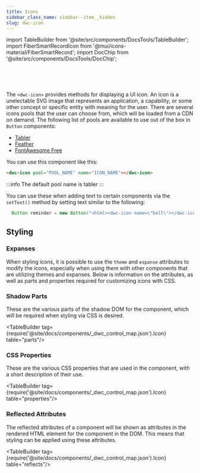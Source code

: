 ```yaml
---
title: Icons
sidebar_class_name: sidebar--item__hidden
slug: dwc-icon
---
```


import TableBuilder from '@site/src/components/DocsTools/TableBuilder';
import FiberSmartRecordIcon from '@mui/icons-material/FiberSmartRecord';
import DocChip from '@site/src/components/DocsTools/DocChip';

<DocChip tooltipText="This component will render with a shadow DOM, an API built into the browser that facilitates encapsulation." label="Shadow" component="a" href="https://stenciljs.com/docs/styling#what-is-the-shadow-dom" target="_blank" clickable={true} iconName="shadow" />

<DocChip tooltipText="The name of the web component that will render in the DOM." label="dwc-icon" clickable={false} iconName='code'/>

<br />
<br />
<br />

The `<dwc-icon>` provides methods for displaying a UI icon. An icon is a unelectable SVG image that represents an application, a capability, or some other concept or specific entity with meaning for the user. There are several icons pools that the user can choose from, which will be loaded from a CDN on demand. The following list of pools are available to use out of the box in `Button` components:

- [Tabler](https://tabler-icons.io/)
- [Feather](https://feathericons.com/)
- [FontAwesome Free](https://fontawesome.com/)

You can use this component like this:

```html
<dwc-icon pool="POOL_NAME" name="ICON_NAME"></dwc-icon>
```

:::info
The default pool name is tabler
:::

You can use these when adding text to certain components via the `setText()` method by setting text similar to the following:

```java
  Button reminder = new Button("<html><dwc-icon name=\"bell\"></dwc-icon> Icon Left</html>");
```

## Styling

### Expanses
When styling icons, it is possible to use the `theme` and `expanse` attributes to modify the icons, especially when using them with other components that are utilizing themes and expanses. Below is information on the attributes, as well as parts and properties required for customizing icons with CSS.

### Shadow Parts

These are the various parts of the shadow DOM for the component, which will be required when styling via CSS is desired.

<TableBuilder tag={require('@site/docs/components/_dwc_control_map.json').Icon} table="parts"/>

### CSS Properties

These are the various CSS properties that are used in the component, with a short description of their use.


<TableBuilder tag={require('@site/docs/components/_dwc_control_map.json').Icon} table="properties"/>

### Reflected Attributes

The reflected attributes of a component will be shown as attributes in the rendered HTML element for the component in the DOM. This means that styling can be applied using these attributes.


<TableBuilder tag={require('@site/docs/components/_dwc_control_map.json').Icon} table="reflects"/>